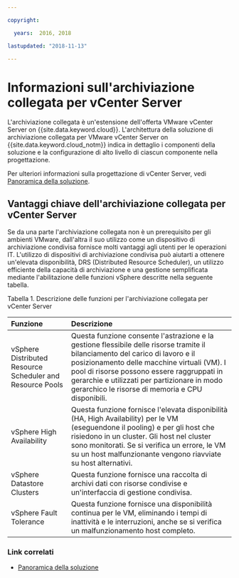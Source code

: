 ```yaml
---

copyright:

  years:  2016, 2018

lastupdated: "2018-11-13"

---
```


# Informazioni sull'archiviazione collegata per vCenter Server

L'archiviazione collegata è un'estensione dell'offerta VMware vCenter Server on {{site.data.keyword.cloud}}. L'architettura della soluzione di archiviazione collegata per VMware vCenter Server on {{site.data.keyword.cloud_notm}} indica in dettaglio i componenti della soluzione e la configurazione di alto livello di ciascun componente nella progettazione.

Per ulteriori informazioni sulla progettazione di vCenter Server, vedi [Panoramica della soluzione](../solution/solution_overview.html).

## Vantaggi chiave dell'archiviazione collegata per vCenter Server

Se da una parte l'archiviazione collegata non è un prerequisito per gli ambienti VMware, dall'altra il suo utilizzo come un dispositivo di archiviazione condivisa fornisce molti vantaggi agli utenti per le operazioni IT. L'utilizzo di dispositivi di archiviazione condivisa può aiutarti a ottenere un'elevata disponibilità, DRS (Distributed Resource Scheduler), un utilizzo efficiente della capacità di archiviazione e una gestione semplificata mediante l'abilitazione delle funzioni vSphere descritte nella seguente tabella.

Tabella 1. Descrizione delle funzioni per l'archiviazione collegata per vCenter Server

| Funzione | Descrizione |
|:------- |:----------- |
| vSphere Distributed Resource Scheduler and Resource Pools | Questa funzione consente l'astrazione e la gestione flessibile delle risorse tramite il bilanciamento del carico di lavoro e il posizionamento delle macchine virtuali (VM). I pool di risorse possono essere raggruppati in gerarchie e utilizzati per partizionare in modo gerarchico le risorse di memoria e CPU disponibili. |
| vSphere High Availability | Questa funzione fornisce l'elevata disponibilità (HA, High Availability) per le VM (eseguendone il pooling) e per gli host che risiedono in un cluster. Gli host nel cluster sono monitorati. Se si verifica un errore, le VM su un host malfunzionante vengono riavviate su host alternativi. |
| vSphere Datastore Clusters | Questa funzione fornisce una raccolta di archivi dati con risorse condivise e un'interfaccia di gestione condivisa. |
| vSphere Fault Tolerance | Questa funzione fornisce una disponibilità continua per le VM, eliminando i tempi di inattività e le interruzioni, anche se si verifica un malfunzionamento host completo. |

### Link correlati

* [Panoramica della soluzione](../solution/solution_overview.html)

